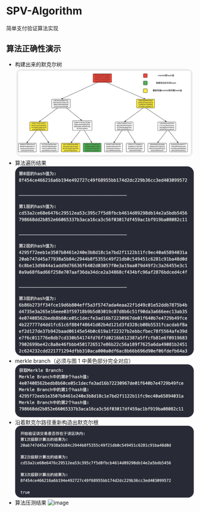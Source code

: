 # SPV-Algorithm

简单支付验证算法实现

## 算法正确性演示
- 构建出来的默克尔树
![](resources/2024-03-07-16-33-19.png)
- 算法遍历结果
![](resources/2024-03-07-16-32-50.png)
- merkle branch（必须与图 1 中黄色部分完全对应）
![](resources/2024-03-07-16-33-59.png)
- 沿着默克尔路径重新构造出默克尔根
![](resources/2024-03-07-16-34-58.png)
- 算法压测结果
![image](https://github.com/1055373165/SPV-Algorithm/assets/33158355/e44c4e47-eefa-4db4-b185-00a15f26ed7f)
